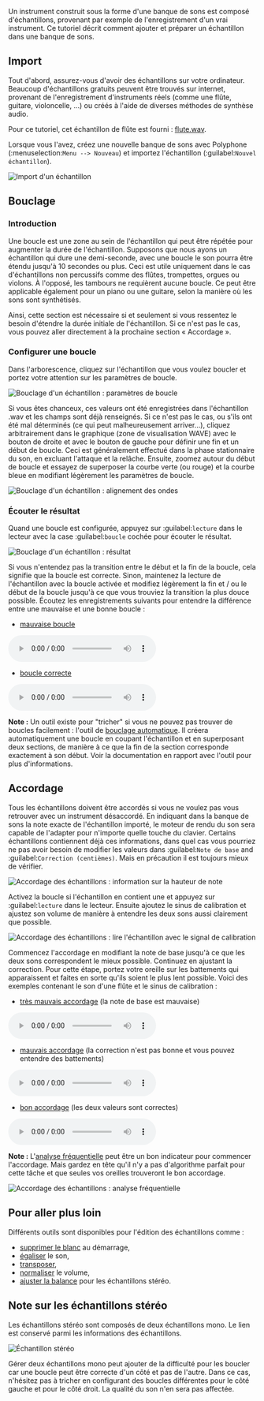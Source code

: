 Un instrument construit sous la forme d'une banque de sons est composé d'échantillons, provenant par exemple de l'enregistrement d'un vrai instrument.
Ce tutoriel décrit comment ajouter et préparer un échantillon dans une banque de sons.


## Import


Tout d'abord, assurez-vous d'avoir des échantillons sur votre ordinateur.
Beaucoup d'échantillons gratuits peuvent être trouvés sur internet, provenant de l'enregistrement d'instruments réels (comme une flûte, guitare, violoncelle, …) ou créés à l'aide de diverses méthodes de synthèse audio.

Pour ce tutoriel, cet échantillon de flûte est fourni&nbsp;: <a href="files/flute.wav" download>flute.wav</a>.

Lorsque vous l'avez, créez une nouvelle banque de sons avec Polyphone (:menuselection:`Menu --> Nouveau`) et importez l'échantillon (:guilabel:`Nouvel échantillon`).


![Import d'un échantillon](images/import-sample.png "Import d'un échantillon")


## Bouclage


### Introduction


Une boucle est une zone au sein de l'échantillon qui peut être répétée pour augmenter la durée de l'échantillon.
Supposons que nous ayons un échantillon qui dure une demi-seconde, avec une boucle le son pourra être étendu jusqu'à 10 secondes ou plus.
Ceci est utile uniquement dans le cas d'échantillons non percussifs comme des flûtes, trompettes, orgues ou violons.
À l'opposé, les tambours ne requièrent aucune boucle.
Ce peut être applicable également pour un piano ou une guitare, selon la manière où les sons sont synthétisés.

Ainsi, cette section est nécessaire si et seulement si vous ressentez le besoin d'étendre la durée initiale de l'échantillon.
Si ce n'est pas le cas, vous pouvez aller directement à la prochaine section «&nbsp;Accordage&nbsp;».


### Configurer une boucle


Dans l'arborescence, cliquez sur l'échantillon que vous voulez boucler et portez votre attention sur les paramètres de boucle.


![Bouclage d'un échantillon&nbsp;: paramètres de boucle](images/loop-sample-1.png "Bouclage d'un échantillon&nbsp;: paramètres de boucle")


Si vous êtes chanceux, ces valeurs ont été enregistrées dans l'échantillon .wav et les champs sont déjà renseignés.
Si ce n'est pas le cas, ou s'ils ont été mal déterminés (ce qui peut malheureusement arriver…), cliquez arbitrairement dans le graphique (zone de visualisation WAVE) avec le bouton de droite et avec le bouton de gauche pour définir une fin et un début de boucle.
Ceci est généralement effectué dans la phase stationnaire du son, en excluant l'attaque et la relâche.
Ensuite, zoomez autour du début de boucle et essayez de superposer la courbe verte (ou rouge) et la courbe bleue en modifiant légèrement les paramètres de boucle.


![Bouclage d'un échantillon&nbsp;: alignement des ondes](images/loop-sample-2.png "Bouclage d'un échantillon&nbsp;: alignement des ondes")


### Écouter le résultat


Quand une boucle est configurée, appuyez sur :guilabel:`lecture` dans le lecteur avec la case :guilabel:`boucle` cochée pour écouter le résultat.


![Bouclage d'un échantillon&nbsp;: résultat](images/loop-sample-3.png "Bouclage d'un échantillon&nbsp;: résultat")


Si vous n'entendez pas la transition entre le début et la fin de la boucle, cela signifie que la boucle est correcte.
Sinon, maintenez la lecture de l'échantillon avec la boucle activée et modifiez légèrement la fin et / ou le début de la boucle jusqu'à ce que vous trouviez la transition la plus douce possible.
Écoutez les enregistrements suivants pour entendre la différence entre une mauvaise et une bonne boucle&nbsp;:

* <a href="files/bad-loop.mp3" download>mauvaise boucle</a>

![](files/bad-loop.mp3)

* <a href="files/good-loop.mp3" download>boucle correcte</a>

![](files/good-loop.mp3)


**Note&nbsp;:** Un outil existe pour "tricher" si vous ne pouvez pas trouver de boucles facilement&nbsp;: l'outil de [bouclage automatique](manual/soundfont-editor/tools/sample-tools.md#doc_autoloop).
Il créera automatiquement une boucle en coupant l'échantillon et en superposant deux sections, de manière à ce que la fin de la section corresponde exactement à son début.
Voir la documentation en rapport avec l'outil pour plus d'informations.


## Accordage


Tous les échantillons doivent être accordés si vous ne voulez pas vous retrouver avec un instrument désaccordé.
En indiquant dans la banque de sons la note exacte de l'échantillon importé, le moteur de rendu du son sera capable de l'adapter pour n'importe quelle touche du clavier.
Certains échantillons contiennent déjà ces informations, dans quel cas vous pourriez ne pas avoir besoin de modifier les valeurs dans :guilabel:`Note de base` and :guilabel:`Correction (centièmes)`.
Mais en précaution il est toujours mieux de vérifier.


![Accordage des échantillons&nbsp;: information sur la hauteur de note](images/tune-sample-1.png "Accordage des échantillons&nbsp;: information sur la hauteur de note")


Activez la boucle si l'échantillon en contient une et appuyez sur :guilabel:`lecture` dans le lecteur.
Ensuite ajoutez le sinus de calibration et ajustez son volume de manière à entendre les deux sons aussi clairement que possible.


![Accordage des échantillons&nbsp;: lire l'échantillon avec le signal de calibration](images/tune-sample-2.png "Accordage des échantillons&nbsp;: lire l'échantillon avec le signal de calibration")


Commencez l'accordage en modifiant la note de base jusqu'à ce que les deux sons correspondent le mieux possible.
Continuez en ajustant la correction.
Pour cette étape, portez votre oreille sur les battements qui apparaissent et faites en sorte qu'ils soient le plus lent possible.
Voici des exemples contenant le son d'une flûte et le sinus de calibration&nbsp;:

* <a href="files/very-bad-tune.mp3" download>très mauvais accordage</a> (la note de base est mauvaise)

![](files/very-bad-tune.mp3)

* <a href="files/bad-tune.mp3" download>mauvais accordage</a> (la correction n'est pas bonne et vous pouvez entendre des battements)

![](files/bad-tune.mp3)

* <a href="files/good-tune.mp3" download>bon accordage</a> (les deux valeurs sont correctes)

![](files/good-tune.mp3)


**Note&nbsp;:** L'[analyse fréquentielle](manual/soundfont-editor/editing-pages/sample-editor.md#doc_fred) peut être un bon indicateur pour commencer l'accordage. Mais gardez en tête qu'il n'y a pas d'algorithme parfait pour cette tâche et que seules vos oreilles trouveront le bon accordage.


![Accordage des échantillons&nbsp;: analyse fréquentielle](images/tune-sample-3.png "Accordage des échantillons&nbsp;: analyse fréquentielle")


## Pour aller plus loin


Différents outils sont disponibles pour l'édition des échantillons comme&nbsp;:

* [supprimer le blanc](manual/soundfont-editor/tools/sample-tools.md#doc_removeblank) au démarrage,
* [égaliser](manual/soundfont-editor/editing-pages/sample-editor#doc_eq) le son,
* [transposer](manual/soundfont-editor/tools/sample-tools.md#doc_transpose),
* [normaliser](manual/soundfont-editor/tools/sample-tools.md#doc_volume) le volume,
* [ajuster la balance](manual/soundfont-editor/tools/sample-tools.md#doc_balance) pour les échantillons stéréo.


## Note sur les échantillons stéréo


Les échantillons stéréo sont composés de deux échantillons mono.
Le lien est conservé parmi les informations des échantillons.


![Échantillon stéréo](images/stereo-sample.png "Échantillon stéréo")


Gérer deux échantillons mono peut ajouter de la difficulté pour les boucler car une boucle peut être correcte d'un côté et pas de l'autre.
Dans ce cas, n'hésitez pas à tricher en configurant des boucles différentes pour le côté gauche et pour le côté droit.
La qualité du son n'en sera pas affectée.
